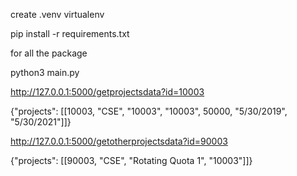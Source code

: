 create .venv virtualenv

pip install -r requirements.txt

for all the package

python3 main.py


http://127.0.0.1:5000/getprojectsdata?id=10003

{"projects": [[10003, "CSE", "10003", "10003", 50000, "5/30/2019", "5/30/2021"]]}

http://127.0.0.1:5000/getotherprojectsdata?id=90003

{"projects": [[90003, "CSE", "Rotating Quota 1", "10003"]]}